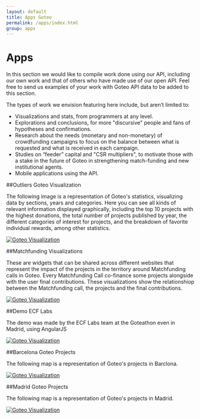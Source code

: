```yaml
---
layout: default
title: Apps Goteo
permalink: /apps/index.html
group: apps
---
```

# Apps


In this section we would like to compile work done using our API, including our own work and that of others who have made use of our open API.  Feel free to send us examples of your work with Goteo API data to be added to this section.

The types of work we envision featuring here include, but aren’t limited to:

* Visualizations and stats, from programmers at any level.
* Explorations and conclusions, for more "discursive" people and fans of hypotheses and confirmations.
* Research about the needs (monetary and non-monetary) of crowdfunding campaigns to focus on the balance between what is requested and what is received in each campaign.
* Studies on “feeder” capital and "CSR multipliers", to motivate those with a stake in the future of Goteo in strengthening match-funding and new institutional agents.
* Mobile applications using the API.


##Outliers Goteo Visualization

The following image is a representation of Goteo's statistics, visualizing data by sections, years and categories. Here you can see all kinds of relevant information displayed graphically, including the top 10 projects with the highest donations, the total number of projects published by year, the different categories of interest for projects, and the breakdown of favorite individual rewards, among other statistics. 

[![Goteo Visualization](https://developers.goteo.org/assets/images/app1.png)](http://stats.goteo.org)

##Matchfunding Visualizations


 These are widgets that can be shared across different websites that represent the impact of the projects in the territory around Matchfunding calls in Goteo. Every Matchfunding Call co-finance some projects alongside with the user final contributions. These visualizations show the relationshiop between the Matchfunding call, the projects and the final contributions.

[![Goteo Visualization](https://developers.goteo.org/assets/images/matchfunding-1.png)](https://matchfunding.goteo.org/)

##Demo ECF Labs

The demo was made by the ECF Labs team at the Goteathon even in Madrid, using  AngularJS

[![Goteo Visualization](https://developers.goteo.org/assets/images/ecf.jpg)](http://ecflabs.org/app/lab/innovacion/goteo-api-usage-angularjs-demo-ecf-labs-team)

##Barcelona Goteo Projects

The following map is a representation of Goteo's projects in Barclona. 

[![Goteo Visualization](https://developers.goteo.org/assets/images/barcelona.png)](http://experiments.goteo.org/barcelona-projects)

##Madrid Goteo Projects

The following map is a representation of Goteo's projects in Madrid. 

[![Goteo Visualization](https://developers.goteo.org/assets/images/madrid.png)](http://experiments.goteo.org/madrid-projects)





